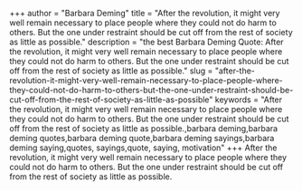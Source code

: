+++
author = "Barbara Deming"
title = "After the revolution, it might very well remain necessary to place people where they could not do harm to others. But the one under restraint should be cut off from the rest of society as little as possible."
description = "the best Barbara Deming Quote: After the revolution, it might very well remain necessary to place people where they could not do harm to others. But the one under restraint should be cut off from the rest of society as little as possible."
slug = "after-the-revolution-it-might-very-well-remain-necessary-to-place-people-where-they-could-not-do-harm-to-others-but-the-one-under-restraint-should-be-cut-off-from-the-rest-of-society-as-little-as-possible"
keywords = "After the revolution, it might very well remain necessary to place people where they could not do harm to others. But the one under restraint should be cut off from the rest of society as little as possible.,barbara deming,barbara deming quotes,barbara deming quote,barbara deming sayings,barbara deming saying,quotes, sayings,quote, saying, motivation"
+++
After the revolution, it might very well remain necessary to place people where they could not do harm to others. But the one under restraint should be cut off from the rest of society as little as possible.
